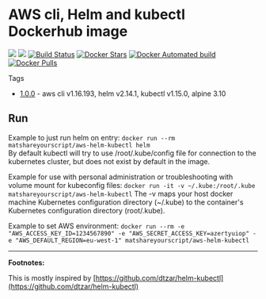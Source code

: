 # AWS cli, Helm and kubectl Dockerhub image

[![](https://images.microbadger.com/badges/image/matshareyourscript/aws-helm-kubectl.svg)](https://microbadger.com/images/matshareyourscript/aws-helm-kubectl "Get your own image badge on microbadger.com")
[![](https://images.microbadger.com/badges/version/matshareyourscript/aws-helm-kubectl.svg)](https://microbadger.com/images/matshareyourscript/aws-helm-kubectl "Get your own version badge on microbadger.com")
[![Build Status](https://travis-ci.org/matshareyourscript/aws-helm-kubectl.svg?branch=master)](https://travis-ci.org/matshareyourscript/aws-helm-kubectl)
[![Docker Stars](https://img.shields.io/docker/stars/matshareyourscript/aws-helm-kubectl.svg?style=flat)](https://hub.docker.com/r/matshareyourscript/aws-helm-kubectl/)
[![Docker Automated build](https://img.shields.io/docker/automated/matshareyourscript/aws-helm-kubectl.svg?style=flat)]()
[![Docker Pulls](https://img.shields.io/docker/pulls/matshareyourscript/aws-helm-kubectl.svg)]()

Tags

* [1.0.0](http://github.com/mat-shareyourscript/aws-helm-kubetcl/releases/tag/1.0.0) - aws cli v1.16.193, helm v2.14.1, kubectl v1.15.0, alpine 3.10

## Run

Example to just run helm on entry:
`docker run --rm matshareyourscript/aws-helm-kubectl helm`  
By default kubectl will try to use /root/.kube/config file for connection to the kubernetes cluster, but does not exist by default in the image.

Example for use with personal administration or troubleshooting with volume mount for kubeconfig files:
`docker run -it -v ~/.kube:/root/.kube matshareyourscript/aws-helm-kubectl`
The -v maps your host docker machine Kubernetes configuration directory (~/.kube) to the container's Kubernetes configuration directory (root/.kube).

Example to set AWS environment:
`docker run --rm -e "AWS_ACCESS_KEY_ID=1234567890" -e "AWS_SECRET_ACCESS_KEY=azertyuiop" -e "AWS_DEFAULT_REGION=eu-west-1" matshareyourscript/aws-helm-kubectl`



-----------

**Footnotes:**

This is mostly inspired by [https://github.com/dtzar/helm-kubectl](https://github.com/dtzar/helm-kubectl)
